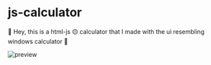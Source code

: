 # js-calculator

👋 Hey, this is a html-js 🟡 calculator that I made with the ui resembling windows calculator 🧮

![preview](https://github.com/fireblaze-21-git/js-calculator/blob/main/preview.png)
